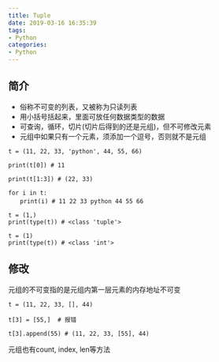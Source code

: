 ```yaml
---
title: Tuple
date: 2019-03-16 16:35:39
tags:
- Python
categories:
- Python
---
```


## 简介

- 俗称不可变的列表，又被称为只读列表
- 用小括号括起来，里面可放任何数据类型的数据
- 可查询，循环，切片(切片后得到的还是元组)，但不可修改元素
- 元组中如果只有一个元素，须添加一个逗号，否则就不是元组

```
t = (11, 22, 33, 'python', 44, 55, 66)

print(t[0]) # 11

print(t[1:3]) # (22, 33) 

for i in t:
　　print(i) # 11 22 33 python 44 55 66

t = (1,)
print(type(t)) # <class 'tuple'>

t = (1)
print(type(t)) # <class 'int'>
```



## 修改

  元组的不可变指的是元组内第一层元素的内存地址不可变

```
t = (11, 22, 33, [], 44)

t[3] = [55,]  # 报错

t[3].append(55) # (11, 22, 33, [55], 44)
```

 元组也有count, index, len等方法
